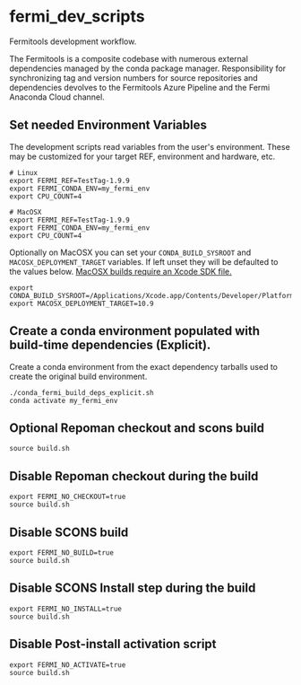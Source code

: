 # fermi_dev_scripts

Fermitools development workflow.

The Fermitools is a composite codebase with numerous external dependencies managed by the conda package manager.
Responsibility for synchronizing tag and version numbers for source repositories and dependencies devolves to the 
Fermitools Azure Pipeline and the Fermi Anaconda Cloud channel.

## Set needed Environment Variables

The development scripts read variables from the user's environment. These may be customized for your target REF, environment and hardware, etc.

```
# Linux
export FERMI_REF=TestTag-1.9.9
export FERMI_CONDA_ENV=my_fermi_env
export CPU_COUNT=4
```

```
# MacOSX
export FERMI_REF=TestTag-1.9.9
export FERMI_CONDA_ENV=my_fermi_env
export CPU_COUNT=4
```

Optionally on MacOSX you can set your `CONDA_BUILD_SYSROOT` and `MACOSX_DEPLOYMENT_TARGET` variables. If left unset they will be defaulted to the values below.
[MacOSX builds require an Xcode SDK file.](https://docs.conda.io/projects/conda-build/en/latest/resources/compiler-tools.html#macos-sdk)

```
export CONDA_BUILD_SYSROOT=/Applications/Xcode.app/Contents/Developer/Platforms/MacOSX.platform/Developer/SDKs/MacOSX.sdk  
export MACOSX_DEPLOYMENT_TARGET=10.9
```

## Create a conda environment populated with build-time dependencies (Explicit).

Create a conda environment from the exact dependency tarballs used to create the original build environment.

```
./conda_fermi_build_deps_explicit.sh
conda activate my_fermi_env
```

## Optional Repoman checkout and scons build

```
source build.sh
```
## Disable Repoman checkout during the build

```
export FERMI_NO_CHECKOUT=true
source build.sh
```


## Disable SCONS build

```
export FERMI_NO_BUILD=true
source build.sh
```

## Disable SCONS Install step during the build

```
export FERMI_NO_INSTALL=true
source build.sh
```

## Disable Post-install activation script

```
export FERMI_NO_ACTIVATE=true
source build.sh
```
